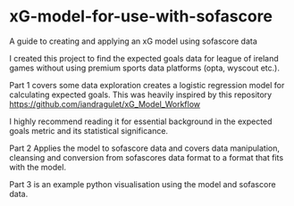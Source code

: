 # xG-model-for-use-with-sofascore
A guide to creating and applying an xG model using sofascore data

I created this project to find the expected goals data for league of ireland games without using premium sports data platforms (opta, wyscout etc.). 

Part 1 covers some data exploration creates a logistic regression model for calculating expected goals. This was heavily inspired by this repository https://github.com/iandragulet/xG_Model_Workflow

I highly recommend reading it for essential background in the expected goals metric and its statistical significance.

Part 2 Applies the model to sofascore data and covers data manipulation, cleansing and conversion from sofascores data format to a format that fits with the model. 

Part 3 is an example python visualisation using the model and sofascore data.
